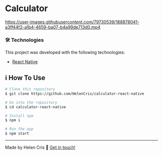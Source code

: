 # Calculator



https://user-images.githubusercontent.com/79730539/188878041-a3ff44f2-a1b4-4659-ba07-b4a99de713d0.mp4


### 🛠 Technologies

This project was developed with the following technologies:

- [React Native](https://reactnative.dev/)

## :information_source: How To Use


```bash
# Clone this repository
$ git clone https://github.com/HelenCris/calculator-react-native 

# Go into the repository
$ cd calculator-react-native

# Install npm
$ npm i

# Run the app 
$ npm start
```


---

Made by Helen Cris :wave: [Get in touch!](https://www.linkedin.com/in/helen-cris-fernandes/)
